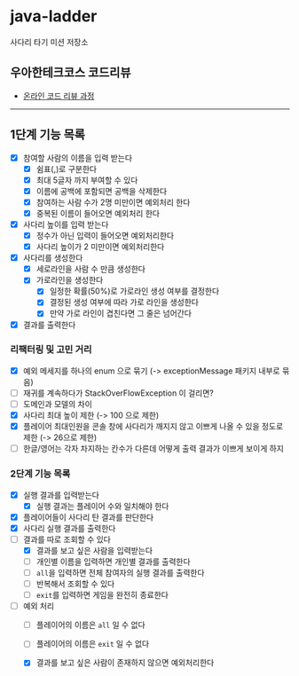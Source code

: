 # java-ladder

사다리 타기 미션 저장소

## 우아한테크코스 코드리뷰

- [온라인 코드 리뷰 과정](https://github.com/woowacourse/woowacourse-docs/blob/master/maincourse/README.md)

---

## 1단계 기능 목록

- [x]  참여할 사람의 이름을 입력 받는다
    - [x]  쉼표(,)로 구분한다
    - [x]  최대 5글자 까지 부여할 수 있다
    - [x]  이름에 공백에 포함되면 공백을 삭제한다
    - [x]  참여하는 사람 수가 2명 미만이면 예외처리 한다
    - [x]  중복된 이름이 들어오면 예외처리 한다
- [x]  사다리 높이를 입력 받는다
    - [x]  정수가 아닌 입력이 들어오면 예외처리한다
    - [x]  사다리 높이가 2 미만이면 예외처리한다
- [x]  사다리를 생성한다
    - [x]  세로라인을 사람 수 만큼 생성한다
    - [x]  가로라인을 생성한다
        - [x]  일정한 확률(50%)로 가로라인 생성 여부를 결정한다
        - [x]  결정된 생성 여부에 따라 가로 라인을 생성한다
        - [x]  만약 가로 라인이 겹친다면 그 줄은 넘어간다
- [x]  결과를 출력한다

### 리팩터링 및 고민 거리

- [x] 예외 메세지를 하나의 enum 으로 묶기 (-> exceptionMessage 패키지 내부로 묶음)
- [ ] 재귀를 계속하다가 StackOverFlowException 이 걸리면?
- [ ] 도메인과 모델의 차이
- [x] 사다리 최대 높이 제한 (-> 100 으로 제한)
- [x] 플레이어 최대인원을 콘솔 창에 사다리가 깨지지 않고 이쁘게 나올 수 있을 정도로 제한 (-> 26으로 제한)
- [ ] 한글/영어는 각자 차지하는 칸수가 다른데 어떻게 출력 결과가 이쁘게 보이게 하지

### 2단계 기능 목록

- [x] 실행 결과를 입력받는다
    - [x] 실행 결과는 플레이어 수와 일치해야 한다
- [x] 플레이어들이 사다리 탄 결과를 판단한다
- [x] 사다리 실행 결과를 출력한다
- [ ] 결과를 따로 조회할 수 있다
    - [x] 결과를 보고 싶은 사람을 입력받는다
    - [ ] 개인별 이름을 입력하면 개인별 결과를 출력한다
    - [ ] `all`을 입력하면 전체 참여자의 실행 결과를 출력한다
    - [ ] 반복해서 조회할 수 있다
    - [ ] `exit`를 입력하면 게임을 완전히 종료한다
- [ ] 예외 처리
    - [ ] 플레이어의 이름은 `all` 일 수 없다
    - [ ] 플레이어의 이름은 `exit` 일 수 없다
    - [x] 결과를 보고 싶은 사람이 존재하지 않으면 예외처리한다


